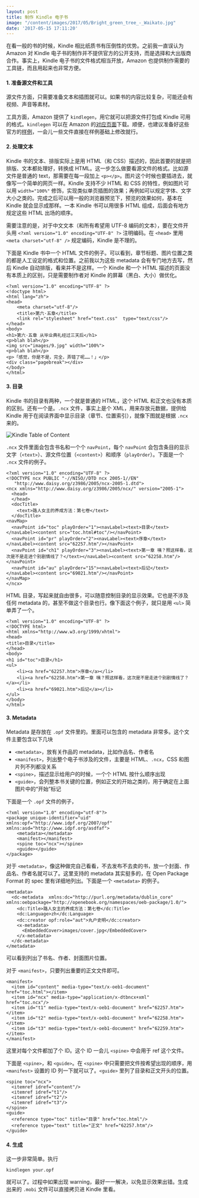 ```yaml
---
layout: post
title: 制作 Kindle 电子书
image: "/content/images/2017/05/Bright_green_tree_-_Waikato.jpg"
date: '2017-05-15 17:11:20'
---
```


在看一般的书的时候，Kindle 相比纸质书有压倒性的优势。之前我一直误认为 Amazon 对 Kindle 电子书的制作并不提供官方的公开支持，而是选择和大出版商合作。事实上，Kindle 电子书的文件格式相当开放，Amazon 也提供制作需要的工具链，而且用起来也非常方便。

#### 1. 准备源文件和工具

源文件方面，只需要准备文本和插图就可以。如果书的内容比较复杂，可能还会有视频、声音等素材。

工具方面，Amazon 提供了 `kindlegen`，用它就可以把源文件打包成 Kindle 可用的格式。`kindlegen` 可以在 Amazon 的[对应页面](https://www.amazon.com/gp/feature.html?docId=1000765211)下载。顺便，也建议准备好这些官方的[样例](http://www.amazon.com/gp/redirect.html/ref=amb_link_1?location=http://kindlegen.s3.amazonaws.com/samples.zip&token=321FBC360D6D2CE41E4ED829508B1F8017D89641&source=standards&pf_rd_m=ATVPDKIKX0DER&pf_rd_s=right-6&pf_rd_r=ZW6ZMPXKDNNV4GHVAHT7&pf_rd_r=ZW6ZMPXKDNNV4GHVAHT7&pf_rd_t=1401&pf_rd_p=72de5f3f-c02a-44aa-af85-3913a05078e3&pf_rd_p=72de5f3f-c02a-44aa-af85-3913a05078e3&pf_rd_i=1000765211)，一会儿一些文件直接在样例基础上修改就行。

#### 2. 处理文本

Kindle 书的文本、排版实际上是用 HTML（和 CSS）描述的，因此首要的就是把排版、文本都处理好，转换成 HTML。这一步怎么做要看源文件的格式。比如源文件是普通的 text，那需要在每一段加上 `<p></p>`。图片这个时候也要插进去，就像写一个简单的网页一样。Kindle 支持不少 HTML 和 CSS 的特性，例如图片可以用 `width="100%"` 修饰，实现类似单页插图的效果；再例如可以规定字体、文字大小之类的。完成之后可以用一般的浏览器预览下，预览的效果如何，基本在 Kindle 就会显示成那样。一本 Kindle 书可以用很多 HTML 组成，后面会有地方规定这些 HTML 出场的顺序。

需要注意的是，对于中文文本（和所有希望用 UTF-8 编码的文本），要在文件开头用 `<?xml version="1.0" encoding="UTF-8" ?>` 注明编码。在 `<head>` 里用 `<meta charset="utf-8" />` 规定编码，Kindle 是不理的。

下面是 Kindle 书中一个 HTML 文件的例子。可以看到，章节标题、图片位置之类的都是人工设定的格式和位置。之前我以为这些 metadata 会有专门地方去写，然后 Kindle 自动排版，看来并不是这样。一个 Kindle 和一个 HTML 描述的页面没有本质上的区别，只是需要制作者对 Kindle 的屏幕（黑白、大小）做优化。

```
<?xml version="1.0" encoding="UTF-8" ?>
<!doctype html>
<html lang="zh">
<head>
    <meta charset="utf-8"/>
    <title>第六·五章</title>
    <link rel="stylesheet" href="text.css"  type="text/css"/>
</head>
<body>
<h1>第六·五章 从毕业典礼经过三天后</h1>
<p>blah blah</p>
<img src="images/9.jpg" width="100%">
<p>blah blah</p>
<p>「感觉，你是不是，完全，弄错了呢……！」</p>
<div class="pagebreak"></div>
</body>
</html>
```

#### 3. 目录

Kindle 书的目录有两种，一个就是普通的 HTML，这个 HTML 和正文也没有本质的区别。还有一个是。`.ncx` 文件，事实上是个 XML，用来存放元数据，提供给 Kindle 用于在阅读界面中显示目录（章节、位置索引），就像下图就是根据 `.ncx` 来的。

![Kindle Table of Content](/content/images/2017/05/IMG_4043.JPG)

`.ncx` 文件里面会包含书名和一个个 `navPoint`，每个 `navPoint` 会包含条目的显示文字（`<text>`）、源文件位置（`<content>`）和顺序（`playOrder`）。下面是一个 `.ncx` 文件的例子。

```
<?xml version="1.0" encoding="UTF-8" ?>
<!DOCTYPE ncx PUBLIC "-//NISO//DTD ncx 2005-1//EN" 
   "http://www.daisy.org/z3986/2005/ncx-2005-1.dtd">
<ncx xmlns="http://www.daisy.org/z3986/2005/ncx/" version="2005-1">
  <head>
  </head>
  <docTitle>
    <text>路人女主的养成方法：第七卷</text>
  </docTitle>
<navMap>
  <navPoint id="toc" playOrder="1"><navLabel><text>目录</text></navLabel><content src="toc.html#toc"/></navPoint>
  <navPoint id="pr" playOrder="2"><navLabel><text>序章</text></navLabel><content src="62257.htm"/></navPoint>
  <navPoint id="ch1" playOrder="3"><navLabel><text>第一章 咦？照这样看，这次是不是走进个别剧情线了？</text></navLabel><content src="62258.htm"/></navPoint>
  <navPoint id="au" playOrder="15"><navLabel><text>后记</text></navLabel><content src="69021.htm"/></navPoint>
</navMap>
</ncx>
```

HTML 目录，写起来就自由很多，可以随意控制目录的显示效果。它也是不涉及任何 metadata 的，甚至不做这个目录也行。像下面这个例子，就只是用 `<ul>` 简单弄了一个。

```
<?xml version="1.0" encoding="UTF-8" ?>
<!DOCTYPE html>
<html xmlns="http://www.w3.org/1999/xhtml">
<head>
<title>目录</title>
</head>
<body>
<h1 id="toc">目录</h1>
<ul>
	<li><a href="62257.htm">序章</a></li>
	<li><a href="62258.htm">第一章 咦？照这样看，这次是不是走进个别剧情线了？</a></li>
	<li><a href="69021.htm">后记</a></li>
</ul>
</body>
</html>
```

#### 3. Metadata

Metadata 是存放在 `.opf` 文件里的。里面可以包含的 metadata 非常多。这个文件主要包含以下几块

* `<metadata>`，放有关作品的 metadata，比如作品名、作者名
* `<manifest>`，列出整个电子书涉及的文件，主要是 HTML、`.ncx`，CSS 和图片列不列都没关系
* `<spine>`，描述显示给用户的时候，一个个 HTML 按什么顺序出现
* `<guide>`，会列整本书关键的位置，例如正文的开始之类的，用于确定在上面图片中的“开始”标记

下面是一个 `.opf` 文件的例子，

```
<?xml version="1.0" encoding="utf-8"?>
<package unique-identifier="uid" xmlns:opf="http://www.idpf.org/2007/opf" xmlns:asd="http://www.idpf.org/asdfaf">
    <metadata></metadata>
    <manifest></manifest>
    <spine toc="ncx"></spine>
    <guide></guide>
</package>
```

对于 `<metadata>`，像这种做完自己看看，不去发布不去卖的书，放一个封面、作品名、作者名就可以了。这里支持的 metadata 其实挺多的，在 Open Package Format 的 spec 里有详细地列出。下面是一个 `<metadata>` 的例子。

```
<metadata>
  <dc-metadata  xmlns:dc="http://purl.org/metadata/dublin_core" xmlns:oebpackage="http://openebook.org/namespaces/oeb-package/1.0/">
    <dc:Title>路人女主的养成方法：第七卷</dc:Title>
    <dc:Language>zh</dc:Language>
    <dc:creator opf:role="aut">丸户史明</dc:creator>
    <x-metadata>
      <EmbeddedCover>images/cover.jpg</EmbeddedCover>
    </x-metadata>
  </dc-metadata>
</metadata>
```

可以看到列出了书名、作者、封面图片位置。

对于 `<manifest>`，只要列出重要的正文文件即可。

```
<manifest>
  <item id="content" media-type="text/x-oeb1-document" href="toc.html"></item>
  <item id="ncx" media-type="application/x-dtbncx+xml" href="toc.ncx"/>
  <item id="t1" media-type="text/x-oeb1-document" href="62257.htm"></item>
  <item id="t2" media-type="text/x-oeb1-document" href="62258.htm"></item>
  <item id="t3" media-type="text/x-oeb1-document" href="62259.htm"></item>
</manifest>
```

这里对每个文件都加了个 ID。这个 ID 一会儿 `<spine>` 中会用于 ref 这个文件。

下面是 `<spine>`，和 `<guide>`。在 `<spine>` 中只需要把文件按希望出现的顺序，用 `<manifest>` 设置的 ID 列一下就可以了。`<guide>` 里列了目录和正文开头的位置。

```
<spine toc="ncx">
  <itemref idref="content"/>
  <itemref idref="t1"/>
  <itemref idref="t2"/>
  <itemref idref="t3"/>
</spine>
<guide>
  <reference type="toc" title="目录" href="toc.html"/>
  <reference type="text" title="正文" href="62257.htm"/>
</guide>
```

#### 4. 生成

这一步非常简单。执行

```
kindlegen your.opf
```

就可以了。过程中如果出现 warning，最好一一解决，以免显示效果出错。生成出来的 `.mobi` 文件可以直接拷贝进 Kindle 里看。
